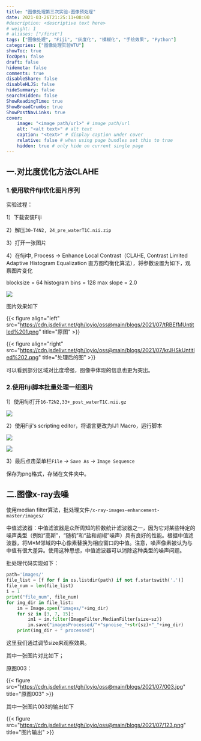 ```yaml
---
title: "图像处理第三次实验-图像预处理"
date: 2021-03-26T21:25:11+08:00
#description: <descriptive text here>
# weight: 1
# aliases: ["/first"]
tags: ["图像处理", "Fiji", "灰度化", "模糊化", "手绘效果", "Python"]
categories: ["图像处理实验WTU"]
showToc: true
TocOpen: false
draft: false
hidemeta: false
comments: true
disableShare: false
disableHLJS: false
hideSummary: false
searchHidden: false
ShowReadingTime: true
ShowBreadCrumbs: true
ShowPostNavLinks: true
cover:
    image: "<image path/url>" # image path/url
    alt: "<alt text>" # alt text
    caption: "<text>" # display caption under cover
    relative: false # when using page bundles set this to true
    hidden: true # only hide on current single page
---
```


## 一.对比度优化方法CLAHE

### 1.使用软件fiji优化图片序列

实验过程：

1）下载安装Fiji

2）解压`30-T4N2, 24_pre_waterT1C.nii.zip` 

3）打开一张图片

4）在fiji中, Process -> Enhance Local Contrast（CLAHE, Contrast Limited Adaptive Histogram Equalization 直方图均衡化算法），将参数设置为如下，观察图片变化

blocksize = 64
histogram bins = 128
max slope = 2.0

![](https://cdn.jsdelivr.net/gh/loyio/oss@main/blogs/2021/07/Ip3gCdUntitled.png)

图片效果如下

{{< figure align="left" src="https://cdn.jsdelivr.net/gh/loyio/oss@main/blogs/2021/07/tRBEfMUntitled%201.png" title="原图" >}}

{{< figure align="right" src="https://cdn.jsdelivr.net/gh/loyio/oss@main/blogs/2021/07/krJHSkUntitled%202.png" title="处理后的图" >}}



可以看到部分区域对比度增强，图像中体现的信息也更为突出。

### 2.使用fiji脚本批量处理一组图片

1）使用fiji打开`16-T2N2,33+_post_waterT1C.nii.gz` 

![](https://cdn.jsdelivr.net/gh/loyio/oss@main/blogs/2021/07/OOS7A9Untitled%203.png)

2）使用Fiji's scripting editor，将语言更改为IJ1 Macro，运行脚本

![](https://cdn.jsdelivr.net/gh/loyio/oss@main/blogs/2021/07/Untitled%204.png)

![](https://cdn.jsdelivr.net/gh/loyio/oss@main/blogs/2021/07/Untitled%205.png)

3）最后点击菜单栏`File` → `Save As` → `Image Sequence` 

保存为png格式，存储在文件夹中。

## 二.图像x-ray去噪

使用median filter算法，批处理文件`/x-ray-images-enhancement-master/images/` 

中值滤波器：中值滤波器是众所周知的阶数统计滤波器之一，因为它对某些特定的噪声类型（例如“高斯”，“随机”和“盐和胡椒”噪声）具有良好的性能。根据中值滤波器，将M×M邻域的中心像素替换为相应窗口的中值。注意，噪声像素被认为与中值有很大差异。使用这种思想，中值滤波器可以消除这种类型的噪声问题。

批处理代码实现如下：

```python
path='images/'
file_list = [f for f in os.listdir(path) if not f.startswith('.')]
file_num = len(file_list)
i = 1
print("file_num", file_num)
for img_dir in file_list:
    im = Image.open("images/"+img_dir)
    for sz in [3, 7, 15]:
        im1 = im.filter(ImageFilter.MedianFilter(size=sz))
        im.save("imagesProcessed/"+"spnoise_"+str(sz)+"_"+img_dir)
    print(img_dir + " processed")
```

这里我们通过调节size来观察效果。

其中一张图片对比如下；

原图003：

{{< figure src="https://cdn.jsdelivr.net/gh/loyio/oss@main/blogs/2021/07/003.jpg" title="原图003" >}}

其中一张图片003的输出如下

{{< figure src="https://cdn.jsdelivr.net/gh/loyio/oss@main/blogs/2021/07/123.png" title="图片输出" >}}
